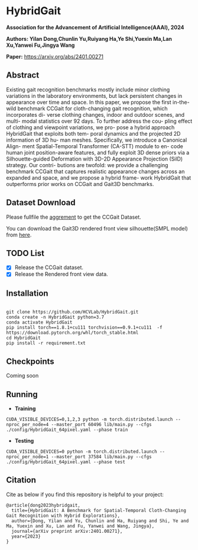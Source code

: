 # HybridGait

<!-- Project Page | Video | Paper | Data -->

<!-- ![Reconstructed Objects](path_to_images) -->

**Association for the Advancement of Artificial Intelligence(AAAI), 2024**

**Authors: Yilan Dong,Chunlin Yu,Ruiyang Ha,Ye Shi,Yuexin Ma,Lan Xu,Yanwei Fu,Jingya Wang**

**Paper:** https://arxiv.org/abs/2401.00271

<!-- Conference: AAAI 2024 -->

<!-- This is the official repo for the implementation of HybridGait: A Benchmark for Spatial-Temporal Cloth-Changing Gait Recognition with Hybrid Explorations -->

<!-- ## Updates

- 2023/06/19: The hand tracking code is released here: [EasyMocap](link_to_EasyMocap)
- 2023/02/13: For people who do not want to run hand tracking, we provide the processed hand tracking results: [HOD_S1_HT](link) and [HOD_D1_HT](link).  -->

## Abstract
Existing gait recognition benchmarks mostly include minor clothing variations in the laboratory environments, but lack persistent changes in appearance over time and space. In this paper, we propose the first in-the-wild benchmark CCGait for cloth-changing gait recognition, which incorporates di- verse clothing changes, indoor and outdoor scenes, and multi- modal statistics over 92 days. To further address the cou- pling effect of clothing and viewpoint variations, we pro- pose a hybrid approach HybridGait that exploits both tem- poral dynamics and the projected 2D information of 3D hu- man meshes. Specifically, we introduce a Canonical Align- ment Spatial-Temporal Transformer (CA-STT) module to en- code human joint position-aware features, and fully exploit 3D dense priors via a Silhouette-guided Deformation with 3D-2D Appearance Projection (SilD) strategy. Our contri- butions are twofold: we provide a challenging benchmark CCGait that captures realistic appearance changes across an expanded and space, and we propose a hybrid frame- work HybridGait that outperforms prior works on CCGait and Gait3D benchmarks.

## Dataset Download

Please fullfile the [aggrement](https://drive.google.com/file/d/1X7f7u_ddjadQllaTyTaRb6E0kw5uTwof/view?usp=drive_link) to get the CCGait Dataset. 

You can download the Gait3D rendered front view silhouette(SMPL model) from [here](https://drive.google.com/drive/folders/13VmVJ-l_ybCu0sOmYXx0g5m_ANOUXIuH?usp=sharing).

## TODO List

- [x] Release the CCGait dataset.
- [x] Release the Rendered front view data.

## Installation

<!-- ### Set up the environment -->
```shell

git clone https://github.com/HCVLab/HybridGait.git
conda create -n HybridGait python=3.7
conda activate HybridGait
pip install torch==1.8.1+cu111 torchvision==0.9.1+cu111  -f https://download.pytorch.org/whl/torch_stable.html
cd HybridGait
pip install -r requirement.txt

```

## Checkpoints
Coming soon

## Running

- **Training**
```shell
CUDA_VISIBLE_DEVICES=0,1,2,3 python -m torch.distributed.launch --nproc_per_node=4 --master_port 60496 lib/main.py --cfgs ./config/HybridGait_64pixel.yaml --phase train
```

- **Testing**
```shell
CUDA_VISIBLE_DEVICES=0 python -m torch.distributed.launch --nproc_per_node=1 --master_port 37584 lib/main.py --cfgs ./config/HybridGait_64pixel.yaml --phase test
```


## Citation

Cite as below if you find this repository is helpful to your project:

```
@article{dong2023hybridgait,
  title={HybridGait: A Benchmark for Spatial-Temporal Cloth-Changing Gait Recognition with Hybrid Explorations},
  author={Dong, Yilan and Yu, Chunlin and Ha, Ruiyang and Shi, Ye and Ma, Yuexin and Xu, Lan and Fu, Yanwei and Wang, Jingya},
  journal={arXiv preprint arXiv:2401.00271},
  year={2023}
}
```